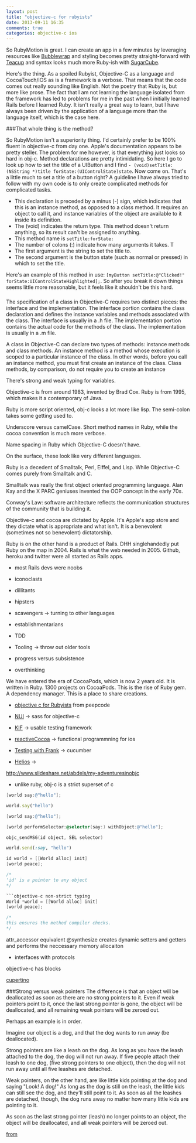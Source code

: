 ```yaml
---
layout: post
title: "objective-c for rubyists"
date: 2013-09-11 16:35
comments: true
categories: objective-c ios
---
```


So RubyMotion is great. I can create an app in a few minutes by leveraging resources like [Bubblewrap](http://bubblewrap.io/) and styling becomes pretty straight-forward with [Teacup](https://github.com/rubymotion/teacup) and syntax looks much more Ruby-ish with [SugarCube](https://github.com/rubymotion/sugarcube).

Here's the thing. As a spoiled Rubyist, Objective-C as a language and CocoaTouch/iOS as is a framework is a verbose. That means that the code comes out really sounding like English. Not the poetry that Ruby is, but more like prose.  The fact that I am not learning the language isolated from the framework has led to problems for me in the past when I initially learned Rails before I learned Ruby. It isn't really a great way to learn, but I have always been driven by the application of a language more than the language itself, which is the case here.

###That whole thing is the method?

So RubyMotion isn't a superiority thing. I'd certainly prefer to be 100% fluent in objective-c from day one. Apple's documentation appears to be pretty steller. The problem for me however, is that everything just looks so hard in obj-c. Method declarations are pretty intimidating. So here I go to look up how to set the title of a UIButton and I find `- (void)setTitle:(NSString *)title forState:(UIControlState)state`. Now come on. That's a little much to set a title of a button right? A guideline I have always tried to follow with my own code is to only create complicated methods for complicated tasks. 

  - This declaration is preceded by a minus (-) sign, which indicates that this is an instance method, as opposed to a class method. It requires an object to call it, and instance variables of the object are available to it inside its definition. 
  - The (void) indicates the return type. This method doesn't return anything, so its result can't be assigned to anything.
  - This method name is `setTitle:forState:`
  - The number of colons (:) indicate how many arguments it takes. T
  - The first argument is the string to set the title to. 
  - The second argument is the button state (such as normal or pressed) in which to set the title. 

Here's an example of this method in use: `[myButton setTitle:@"Clicked!" forState:UIControlStateHighlighted];`. So after you break it down things seems little more reasonable, but it feels like it shouldn't be this hard.

### 


The specification of a class in Objective-C requires two distinct pieces: the interface and the implementation. The interface portion contains the class declaration and defines the instance variables and methods associated with the class. The interface is usually in a .h file. The implementation portion contains the actual code for the methods of the class. The implementation is usually in a .m file.

A class in Objective-C can declare two types of methods: instance methods and class methods. An instance method is a method whose execution is scoped to a particular instance of the class. In other words, before you call an instance method, you must first create an instance of the class. Class methods, by comparison, do not require you to create an instance

There's strong and weak typing for variables. 

Objective-c is from around 1983, invented by Brad Cox. Ruby is from 1995, which makes it a contemporary of Java.

Ruby is more script oriented, obj-c looks a lot more like lisp. The semi-colon takes some getting used to.

Underscore versus camelCase. Short method names in Ruby, while the cocoa convention is much more verbose. 

Name spacing in Ruby which Objective-C doesn't have.

On the surface, these look like very different languages.

Ruby is a decedent of Smalltalk, Perl, Eiffel, and Lisp. While Objective-C comes purely from Smalltalk and C.

Smalltalk was really the first object oriented programming language. Alan Kay and the X PARC geniuses invented the OOP concept in the early 70s. 

Conway's Law: software architecture reflects the communication structures of the community that is building it.

Objective-c and cocoa are dictated by Apple. It's Apple's app store and they dictate what is appropriate and what isn't. It is a benevolent (sometimes not so benevolent) dictatorship.

Ruby is on the other hand is a product of Rails. DHH singlehandedly put Ruby on the map in 2004. Rails is what the web needed in 2005. Github, heroku and twitter were all started as Rails apps.
  - most Rails devs were noobs
  - iconoclasts
  - dillitants
  - hipsters
  - scavengers -> turning to other languages
  - establishmentarians

  - TDD
  - Tooling -> throw out older tools
  - progress versus subsistence
  - overthinking


We have entered the era of CocoaPods, which is now 2 years old. It is written in Ruby. 1300 projects on CocoaPods. This is the rise of Ruby gem. A dependency manager. This is a place to share creations.

- [objective c for Rubyists](https://peepcode.com/products/objective-c-for-rubyists) from peepcode

- [NUI](https://github.com/tombenner/nui) -> sass for objective-c
- [KIF](https://github.com/kif-framework/KIF) -> usable testing framework
- [reactiveCocoa](https://github.com/ReactiveCocoa/ReactiveCocoa) -> functional programmning for ios
- [Testing with Frank](http://www.testingwithfrank.com/) -> cucumber
- [Helios](https://github.com/helios-framework) -> 

http://www.slideshare.net/abdels/my-adventuresinobjc

- unlike ruby, obj-c is a strict superset of c

```objective-c
[world say:@"hello"];
```
```ruby
world.say("hello")
```


```objective-c obj-c message passing
[world say:@"hello"];

[world performSelector:@selector(say:) withObject:@"hello"];

objc_sendMSG(id object, SEL selector)
```

```ruby ruby message passing
world.send(:say, "hello")
```

```objective-c non-strict typing
id world = [[World alloc] init]
[world peace];

/*
'id' is a pointer to any object
*/

```objective-c non-strict typing
World *world = [[World alloc] init]
[world peace];

/*
this ensures the method compiler checks.
*/
```

attr_accessor equivalent
@synthesize creates dynamic setters and getters and performs the neccessary memory allocaiton
- interfaces with protocols

objective-c has blocks

[cupertino](https://github.com/nomad/cupertino)


###Strong versus weak pointers
The difference is that an object will be deallocated as soon as there are no strong pointers to it. Even if weak pointers point to it, once the last strong pointer is gone, the object will be deallocated, and all remaining weak pointers will be zeroed out.

Perhaps an example is in order.

Imagine our object is a dog, and that the dog wants to run away (be deallocated).

Strong pointers are like a leash on the dog. As long as you have the leash attached to the dog, the dog will not run away. If five people attach their leash to one dog, (five strong pointers to one object), then the dog will not run away until all five leashes are detached.

Weak pointers, on the other hand, are like little kids pointing at the dog and saying "Look! A dog!" As long as the dog is still on the leash, the little kids can still see the dog, and they'll still point to it. As soon as all the leashes are detached, though, the dog runs away no matter how many little kids are pointing to it.

As soon as the last strong pointer (leash) no longer points to an object, the object will be deallocated, and all weak pointers will be zeroed out.

[from](http://stackoverflow.com/questions/9262535/explanation-of-strong-and-weak-storage-in-ios5)